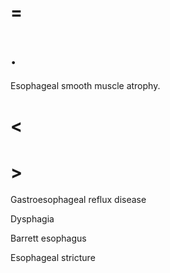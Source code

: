 # =

# .

Esophageal smooth muscle atrophy.

# <

# >

Gastroesophageal reflux disease

Dysphagia

Barrett esophagus

Esophageal stricture
